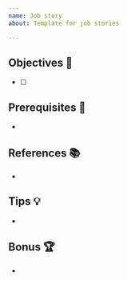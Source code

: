 ```yaml
---
name: Job story
about: Template for job stories

---
```


## Objectives 🎯
- [ ] 

## Prerequisites 🎒
- 

## References 📚
- 

## Tips 💡
- 

## Bonus 🏆
- 

